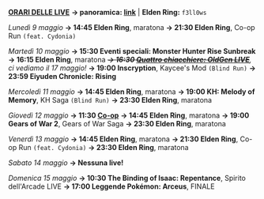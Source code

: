<b><u>ORARI DELLE LIVE</u></b>
<b>→ panoramica: <a href="https://trello.com/b/iKwdSGf3/sabaku">link</a></b> | <b>Elden Ring:</b> <code>f3ll0ws</code>

<i>Lunedì 9 maggio</i>
<b>→ 14:45 Elden Ring</b>, maratona
<b>→ 21:30 Elden Ring</b>, Co-op Run <code>(feat. Cydonia)</code>

<i>Martedì 10 maggio</i>
<b>→ 15:30 Eventi speciali: Monster Hunter Rise Sunbreak</b>
<b>→ 16:15 Elden Ring</b>, maratona
<i><s><b>→ 16:30 <a href="https://www.twitch.tv/oldgenproject">Quattro chiacchiere: OldGen LIVE</a></b></s>, ci vediamo il 17 maggio!</i>
<b>→ 19:00 Inscryption</b>, Kaycee's Mod <code>(Blind Run)</code>
<b>→ 23:59 Eiyuden Chronicle: Rising</b>

<i>Mercoledì 11 maggio</i>
<b>→ 14:45 Elden Ring</b>, maratona
<b>→ 19:00 KH: Melody of Memory</b>, KH Saga <code>(Blind Run)</code>
<b>→ 23:30 Elden Ring</b>, maratona

<i>Giovedì 12 maggio</i>
<b>→ 11:30 <a href="https://www.twitch.tv/phenrir_mailoki">Co-op</a></b>
<b>→ 14:45 Elden Ring</b>, maratona
<b>→ 19:00 Gears of War 2</b>, Gears of War Saga
<b>→ 23:30 Elden Ring</b>, maratona

<i>Venerdì 13 maggio</i>
<b>→ 14:45 Elden Ring</b>, maratona
<b>→ 21:30 Elden Ring</b>, Co-op Run <code>(feat. Cydonia)</code>
<b>→ 23:30 Elden Ring</b>, maratona

<i>Sabato 14 maggio</i>
<b>→ Nessuna live!</b>

<i>Domenica 15 maggio</i>
<b>→ 10:30 The Binding of Isaac: Repentance</b>, Spirito dell'Arcade LIVE
<b>→ 17:00 Leggende Pokémon: Arceus</b>, FINALE

